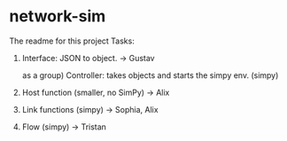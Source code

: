 # network-sim
The readme for this project
Tasks:
1) Interface: JSON to object. -> Gustav

    as a group)      Controller: takes objects and starts the simpy env. (simpy)
2) Host function (smaller, no SimPy) -> Alix
3) Link functions (simpy) -> Sophia, Alix
4) Flow (simpy) -> Tristan

